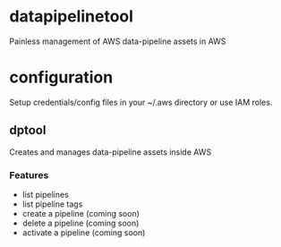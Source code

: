 # datapipelinetool

Painless management of AWS data-pipeline assets in AWS

# configuration

Setup credentials/config files in your ~/.aws directory or use IAM roles.

## dptool

Creates and manages data-pipeline assets inside AWS

### Features

- list pipelines
- list pipeline tags
- create a pipeline (coming soon)
- delete a pipeline (coming soon)
- activate a pipeline (coming soon)
